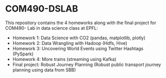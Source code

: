 # COM490-DSLAB

This repository contains the 4 homeworks along with the final project for COM490- Lab in data science class at EPFL:  
* Homework 1: Data Science with CO2 (pandas, matplotlib, plotly)
* Homework 2: Data Wrangling with Hadoop (Hdfs, Hive)
* Homework 3: Uncovering World Events using Twitter Hashtags (PySpark)
* Homework 4: More trains (streaming using Kafka)
* Final project: Robust Journey Planning (Robust public transport journey planning using data from SBB)


